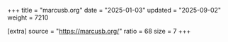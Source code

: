 +++
title = "marcusb.org"
date = "2025-01-03"
updated = "2025-09-02"
weight = 7210

[extra]
source = "https://marcusb.org/"
ratio = 68
size = 7
+++

